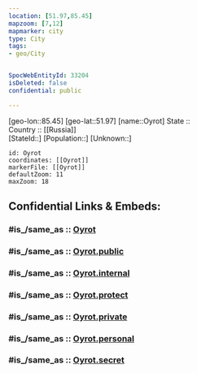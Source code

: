 ```yaml
---
location: [51.97,85.45] 
mapzoom: [7,12] 
mapmarker: city 
type: City
tags:
- geo/City


SpocWebEntityId: 33204
isDeleted: false
confidential: public

---
```

[geo-lon::85.45] 
[geo-lat::51.97] 
[name::Oyrot] 
State ::  
Country :: [[Russia]]  
[StateId::] 
[Population::] 
[Unknown::] 


```leaflet
id: Oyrot
coordinates: [[Oyrot]] 
markerFile: [[Oyrot]] 
defaultZoom: 11 
maxZoom: 18
```


## Confidential Links & Embeds: 

### #is_/same_as :: [Oyrot](/_Standards/Earth/Continent/Asia/Asia~North/Asia~Siberia/Altai~Republic/City/Oyrot.md) 

### #is_/same_as :: [Oyrot.public](/_public/Earth/Continent/Asia/Asia~North/Asia~Siberia/Altai~Republic/City/Oyrot.public.md) 

### #is_/same_as :: [Oyrot.internal](/_internal/Earth/Continent/Asia/Asia~North/Asia~Siberia/Altai~Republic/City/Oyrot.internal.md) 

### #is_/same_as :: [Oyrot.protect](/_protect/Earth/Continent/Asia/Asia~North/Asia~Siberia/Altai~Republic/City/Oyrot.protect.md) 

### #is_/same_as :: [Oyrot.private](/_private/Earth/Continent/Asia/Asia~North/Asia~Siberia/Altai~Republic/City/Oyrot.private.md) 

### #is_/same_as :: [Oyrot.personal](/_personal/Earth/Continent/Asia/Asia~North/Asia~Siberia/Altai~Republic/City/Oyrot.personal.md) 

### #is_/same_as :: [Oyrot.secret](/_secret/Earth/Continent/Asia/Asia~North/Asia~Siberia/Altai~Republic/City/Oyrot.secret.md)


